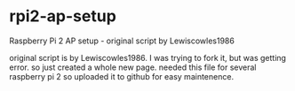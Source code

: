 # rpi2-ap-setup
Raspberry Pi 2 AP setup - original script by Lewiscowles1986

original script is by Lewiscowles1986. I was trying to fork it, but was getting error. so just created a whole new page. needed this file for several raspberry pi 2 so uploaded it to github for easy maintenence.
